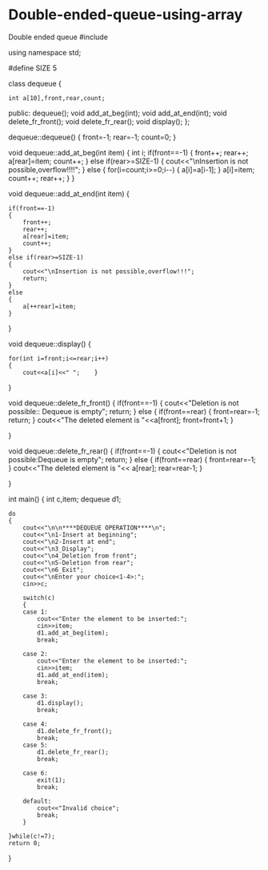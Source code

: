 # Double-ended-queue-using-array
Double ended queue
#include<iostream>

using namespace std;

#define SIZE 5

class dequeue
{

	int a[10],front,rear,count;

public:
	dequeue();
	void add_at_beg(int);
	void add_at_end(int);
	void delete_fr_front();
	void delete_fr_rear();
	void display();
};


dequeue::dequeue()
{
	front=-1;
	rear=-1;
	count=0;
}


void dequeue::add_at_beg(int item)
{
	int  i;
	if(front==-1)
	{
		front++;
		rear++;
		a[rear]=item;
		count++;
	}
	else if(rear>=SIZE-1)
	{
		cout<<"\nInsertion is not possible,overflow!!!!";
	}
	else
	{
		for(i=count;i>=0;i--)
		{
			a[i]=a[i-1];
		}
		a[i]=item;
		count++;
		rear++;
	}
}



void dequeue::add_at_end(int item)
{

	if(front==-1)
	{
		front++;
		rear++;
		a[rear]=item;
		count++;
	}
	else if(rear>=SIZE-1)
	{
		cout<<"\nInsertion is not possible,overflow!!!";
		return;
	}
	else
	{
		a[++rear]=item;
	}


}



void dequeue::display()
{

	for(int i=front;i<=rear;i++)
	{
		cout<<a[i]<<" ";	}
}


void dequeue::delete_fr_front()
{
	if(front==-1)
	{
		cout<<"Deletion is not possible:: Dequeue is empty";
		return;
	}
	else
	{
		if(front==rear)
		{
			front=rear=-1;
			return;
		}
		cout<<"The deleted element is "<<a[front];
		front=front+1;
	}


}

void dequeue::delete_fr_rear()
{
	if(front==-1)
	{
		cout<<"Deletion is not possible:Dequeue is empty";
		return;
	}
	else
	{
		if(front==rear)
		{
			front=rear=-1;
		}
		cout<<"The deleted element is "<< a[rear];
		rear=rear-1;
	}


}



int main()
{
	int c,item;
	dequeue d1;

	do
	{
		cout<<"\n\n****DEQUEUE OPERATION****\n";
		cout<<"\n1-Insert at beginning";
		cout<<"\n2-Insert at end";
		cout<<"\n3_Display";
		cout<<"\n4_Deletion from front";
		cout<<"\n5-Deletion from rear";
		cout<<"\n6_Exit";
		cout<<"\nEnter your choice<1-4>:";
		cin>>c;

		switch(c)
		{
		case 1:
			cout<<"Enter the element to be inserted:";
			cin>>item;
			d1.add_at_beg(item);
			break;

		case 2:
			cout<<"Enter the element to be inserted:";
			cin>>item;
			d1.add_at_end(item);
			break;

		case 3:
			d1.display();
			break;

		case 4:
			d1.delete_fr_front();
			break;
		case 5:
			d1.delete_fr_rear();
			break;

		case 6:
			exit(1);
			break;

		default:
			cout<<"Invalid choice";
			break;
		}

	}while(c!=7);
	return 0;

}
